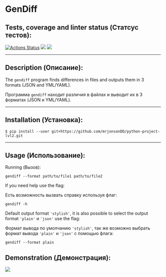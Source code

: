 # **GenDiff**


## Tests, coverage and linter status (Статсус тестов):
[![Actions Status](https://github.com/mrjonsonDD/python-project-lvl2/workflows/hexlet-check/badge.svg)](https://github.com/mrjonsonDD/python-project-lvl2/actions)
<a href="https://codeclimate.com/github/mrjonsonDD/python-project-lvl2/maintainability"><img src="https://api.codeclimate.com/v1/badges/b087bb49d759b9c571fd/maintainability" /></a>
<a href="https://codeclimate.com/github/mrjonsonDD/python-project-lvl2/test_coverage"><img src="https://api.codeclimate.com/v1/badges/b087bb49d759b9c571fd/test_coverage" /></a>


<hr/>

## Description (Описание):

The `gendiff` program finds differences in files and outputs them in 3 formats (JSON and YML/YAML).

Программа `gendiff` находит различия в файлах и выводит их в 3 форматах (JSON и YML/YAML).

<hr/>

## Installation (Установка): 

``` 
$ pip install --user git+https://github.com/mrjonsonDD/python-project-lvl2.git
```
<hr/> 

## Usage (Использование):

Running (Вызов):
 
```
gendiff --format path/to/file1 path/to/file2
```

If you need help use the flag: 
 
Есть возможность вызвать справку используя флаг:
 
```
gendiff -h
```
 
Default output format `'stylish'`, it is also possible to select the output format `'plain'` и `'json'` use the flag:
 
Формат вывода по умолчанию `'stylish'`, так же возможно выбрать формат вывода `'plain'` и `'json'` с помощью флага:
 
```
gendiff --format plain
``` 
 

  
## Demonstration (Демонстрация):

<a href="https://asciinema.org/a/0xKt7FcteUM12Iyu4xv28JV4E" target="_blank"><img src="https://asciinema.org/a/0xKt7FcteUM12Iyu4xv28JV4E.svg" /></a>

